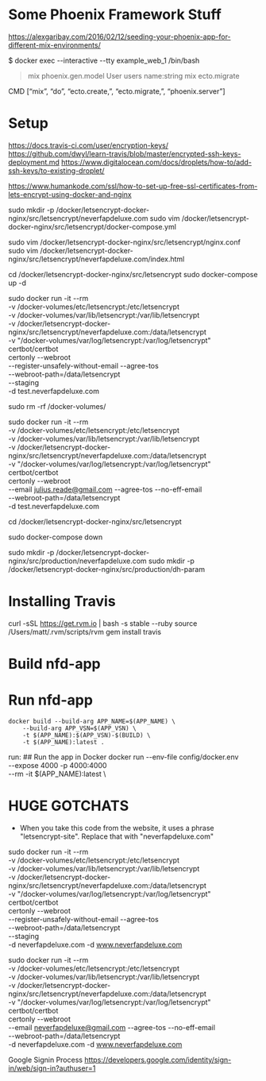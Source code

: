 
# Some Phoenix Framework Stuff
https://alexgaribay.com/2016/02/12/seeding-your-phoenix-app-for-different-mix-environments/

$ docker exec --interactive --tty example_web_1 /bin/bash
> mix phoenix.gen.model User users name:string
> mix ecto.migrate

CMD [“mix”, “do”, “ecto.create,”, “ecto.migrate,”, “phoenix.server”]

# Setup 
https://docs.travis-ci.com/user/encryption-keys/
https://github.com/dwyl/learn-travis/blob/master/encrypted-ssh-keys-deployment.md
https://www.digitalocean.com/docs/droplets/how-to/add-ssh-keys/to-existing-droplet/

https://www.humankode.com/ssl/how-to-set-up-free-ssl-certificates-from-lets-encrypt-using-docker-and-nginx

sudo mkdir -p /docker/letsencrypt-docker-nginx/src/letsencrypt/neverfapdeluxe.com
sudo vim /docker/letsencrypt-docker-nginx/src/letsencrypt/docker-compose.yml
<!-- File in /letsencrypt on this folder -->

sudo vim /docker/letsencrypt-docker-nginx/src/letsencrypt/nginx.conf
sudo vim /docker/letsencrypt-docker-nginx/src/letsencrypt/neverfapdeluxe.com/index.html

cd /docker/letsencrypt-docker-nginx/src/letsencrypt
sudo docker-compose up -d

<!-- Test -->
sudo docker run -it --rm \
-v /docker-volumes/etc/letsencrypt:/etc/letsencrypt \
-v /docker-volumes/var/lib/letsencrypt:/var/lib/letsencrypt \
-v /docker/letsencrypt-docker-nginx/src/letsencrypt/neverfapdeluxe.com:/data/letsencrypt \
-v "/docker-volumes/var/log/letsencrypt:/var/log/letsencrypt" \
certbot/certbot \
certonly --webroot \
--register-unsafely-without-email --agree-tos \
--webroot-path=/data/letsencrypt \
--staging \
-d test.neverfapdeluxe.com

sudo rm -rf /docker-volumes/


<!-- Actual production -->

sudo docker run -it --rm \
-v /docker-volumes/etc/letsencrypt:/etc/letsencrypt \
-v /docker-volumes/var/lib/letsencrypt:/var/lib/letsencrypt \
-v /docker/letsencrypt-docker-nginx/src/letsencrypt/neverfapdeluxe.com:/data/letsencrypt \
-v "/docker-volumes/var/log/letsencrypt:/var/log/letsencrypt" \
certbot/certbot \
certonly --webroot \
--email julius.reade@gmail.com --agree-tos --no-eff-email \
--webroot-path=/data/letsencrypt \
-d test.neverfapdeluxe.com


<!-- If successful, take it down -->

cd /docker/letsencrypt-docker-nginx/src/letsencrypt

sudo docker-compose down


sudo mkdir -p /docker/letsencrypt-docker-nginx/src/production/neverfapdeluxe.com
sudo mkdir -p /docker/letsencrypt-docker-nginx/src/production/dh-param



# Installing Travis
curl -sSL https://get.rvm.io | bash -s stable --ruby
source /Users/matt/.rvm/scripts/rvm
gem install travis



# Build nfd-app


# Run nfd-app


	docker build --build-arg APP_NAME=$(APP_NAME) \
		--build-arg APP_VSN=$(APP_VSN) \
		-t $(APP_NAME):$(APP_VSN)-$(BUILD) \
		-t $(APP_NAME):latest .

run: ## Run the app in Docker
	docker run --env-file config/docker.env \
		--expose 4000 -p 4000:4000 \
		--rm -it $(APP_NAME):latest
\


# HUGE GOTCHATS
- When you take this code from the website, it uses a phrase "letsencrypt-site". Replace that with "neverfapdeluxe.com"


<!-- staging -->
sudo docker run -it --rm \
-v /docker-volumes/etc/letsencrypt:/etc/letsencrypt \
-v /docker-volumes/var/lib/letsencrypt:/var/lib/letsencrypt \
-v /docker/letsencrypt-docker-nginx/src/letsencrypt/neverfapdeluxe.com:/data/letsencrypt \
-v "/docker-volumes/var/log/letsencrypt:/var/log/letsencrypt" \
certbot/certbot \
certonly --webroot \
--register-unsafely-without-email --agree-tos \
--webroot-path=/data/letsencrypt \
--staging \
-d neverfapdeluxe.com -d www.neverfapdeluxe.com


<!-- prod -->
sudo docker run -it --rm \
-v /docker-volumes/etc/letsencrypt:/etc/letsencrypt \
-v /docker-volumes/var/lib/letsencrypt:/var/lib/letsencrypt \
-v /docker/letsencrypt-docker-nginx/src/letsencrypt/neverfapdeluxe.com:/data/letsencrypt \
-v "/docker-volumes/var/log/letsencrypt:/var/log/letsencrypt" \
certbot/certbot \
certonly --webroot \
--email neverfapdeluxe@gmail.com --agree-tos --no-eff-email \
--webroot-path=/data/letsencrypt \
-d neverfapdeluxe.com -d www.neverfapdeluxe.com


Google Signin Process
https://developers.google.com/identity/sign-in/web/sign-in?authuser=1
